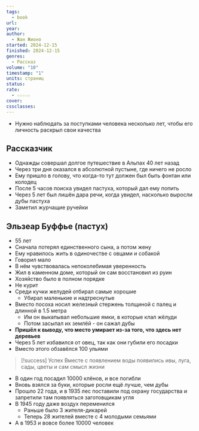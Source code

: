 ```yaml
---
tags:
  - book
url: 
year: 
author:
  - Жан Жионо
started: 2024-12-15
finished: 2024-12-15
genres:
  - Рассказ
volume: "10"
timestamp: "1"
units: страниц
status: 
rate:
  - ☆☆☆☆☆
cover: 
cssclasses:
---
```

- Нужно наблюдать за поступками человека несколько лет, чтобы его личность раскрыл свои качества
## Рассказчик
- Однажды совершал долгое путешествие в Альпах 40 лет назад 
- Через три дня оказался в абсолютной пустыне, где ничего не росло
- Ему пришло в голову, что когда-то тут должен был быть фонтан или колодец
- После 5 часов поиска увидел пастуха, который дал ему попить
- Через 5 лет был лишён дара речи, когда увидел, насколько выросли дубы пастуха
- Заметил журчащие ручейки
## Эльзеар Буффье (пастух)
- 55 лет
- Сначала потерял единственного сына, а потом жену
- Ему нравилось жить в одиночестве с овцами и собакой
- Говорил мало
- В нём чувствовалась непоколебимая уверенность
- Жил в каменном доме, который он сам восстановил из руин
- Хозяйство было в полном порядке
- Не курит
- Среди кучки желудей отбирал самые хорошие
	- Убирал маленькие и надтреснутые
- Вместо посоха носил железный стержень толщиной с палец и длинной в 1.5 метра
	- Им он выкапывал небольшие ямки, в которые клал жёлуди
	- Потом засыпал их землёй - он сажал дубы
- **Пришёл к выводу, что место умирает из-за того, что здесь нет деревьев**
- Через 5 лет избавился от овец, так как они губили его посадки
- Вместо этого обзавёлся 100 ульями

> [!success] Успех
> Вместе с появлением воды появились ивы, луга, сады, цветы и сам смысл жизни
- В один год посадил 10000 клёнов, и все погибли
- Вновь взялся за буки, которые росли ещё лучше, чем дубы
- Прошло 22 года, и в 1935 лес поставили под охрану государства и запретили там появляться заготовщикам угля
- В 1945 году даже воздух переменился 
	- Раньше было 3 жителя-дикарей
	- Теперь 28 жителей вместе с 4 молодыми семьями
- А в 1953 и вовсе более 10000 человек